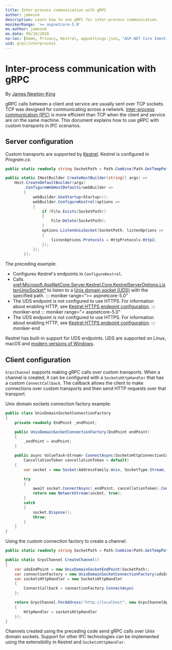 ```yaml
---
title: Inter-process communication with gRPC
author: jamesnk
description: Learn how to use gRPC for inter-process communication.
monikerRange: '>= aspnetcore-5.0'
ms.author: jamesnk
ms.date: 09/16/2020
no-loc: [Home, Privacy, Kestrel, appsettings.json, "ASP.NET Core Identity", cookie, Cookie, Blazor, "Blazor Server", "Blazor WebAssembly", "Identity", "Let's Encrypt", Razor, SignalR]
uid: grpc/interprocess
---
```

# Inter-process communication with gRPC

By [James Newton-King](https://twitter.com/jamesnk)

gRPC calls between a client and service are usually sent over TCP sockets. TCP was designed for communicating across a network. [Inter-process communication (IPC)](https://wikipedia.org/wiki/Inter-process_communication) is more efficient than TCP when the client and service are on the same machine. This document explains how to use gRPC with custom transports in IPC scenarios.

## Server configuration

Custom transports are supported by [Kestrel](xref:fundamentals/servers/kestrel). Kestrel is configured in *Program.cs*:

```csharp
public static readonly string SocketPath = Path.Combine(Path.GetTempPath(), "socket.tmp");

public static IHostBuilder CreateHostBuilder(string[] args) =>
    Host.CreateDefaultBuilder(args)
        .ConfigureWebHostDefaults(webBuilder =>
        {
            webBuilder.UseStartup<Startup>();
            webBuilder.ConfigureKestrel(options =>
            {
                if (File.Exists(SocketPath))
                {
                    File.Delete(SocketPath);
                }
                options.ListenUnixSocket(SocketPath, listenOptions =>
                {
                    listenOptions.Protocols = HttpProtocols.Http2;
                });
            });
        });
```

The preceding example:

* Configures Kestrel's endpoints in `ConfigureKestrel`.
* Calls <xref:Microsoft.AspNetCore.Server.Kestrel.Core.KestrelServerOptions.ListenUnixSocket*> to listen to a [Unix domain socket (UDS)](https://wikipedia.org/wiki/Unix_domain_socket) with the specified path.
::: moniker range=">= aspnetcore-5.0"
* The UDS endpoint is not configured to use HTTPS. For information about enabling HTTP, see [Kestrel HTTPS endpoint configuration](xref:fundamentals/servers/kestrel/endpoints#listenoptionsusehttps).
::: moniker-end
::: moniker range="< aspnetcore-5.0"
* The UDS endpoint is not configured to use HTTPS. For information about enabling HTTP, see [Kestrel HTTPS endpoint configuration](xref:fundamentals/servers/kestrel/endpoints#listenoptionsusehttps).
::: moniker-end

Kestrel has built-in support for UDS endpoints. UDS are supported on Linux, macOS and [modern versions of Windows](https://devblogs.microsoft.com/commandline/af_unix-comes-to-windows/).

## Client configuration

`GrpcChannel` supports making gRPC calls over custom transports. When a channel is created, it can be configured with a `SocketsHttpHandler` that has a custom `ConnectCallback`. The callback allows the client to make connections over custom transports and then send HTTP requests over that transport.

Unix domain sockets connection factory example:

```csharp
public class UnixDomainSocketConnectionFactory
{
    private readonly EndPoint _endPoint;

    public UnixDomainSocketConnectionFactory(EndPoint endPoint)
    {
        _endPoint = endPoint;
    }

    public async ValueTask<Stream> ConnectAsync(SocketsHttpConnectionContext _,
        CancellationToken cancellationToken = default)
    {
        var socket = new Socket(AddressFamily.Unix, SocketType.Stream, ProtocolType.Unspecified);

        try
        {
            await socket.ConnectAsync(_endPoint, cancellationToken).ConfigureAwait(false);
            return new NetworkStream(socket, true);
        }
        catch
        {
            socket.Dispose();
            throw;
        }
    }
}
```

Using the custom connection factory to create a channel:

```csharp
public static readonly string SocketPath = Path.Combine(Path.GetTempPath(), "socket.tmp");

public static GrpcChannel CreateChannel()
{
    var udsEndPoint = new UnixDomainSocketEndPoint(SocketPath);
    var connectionFactory = new UnixDomainSocketConnectionFactory(udsEndPoint);
    var socketsHttpHandler = new SocketsHttpHandler
    {
        ConnectCallback = connectionFactory.ConnectAsync
    };

    return GrpcChannel.ForAddress("http://localhost", new GrpcChannelOptions
    {
        HttpHandler = socketsHttpHandler
    });
}
```

Channels created using the preceding code send gRPC calls over Unix domain sockets. Support for other IPC technologies can be implemented using the extensibility in Kestrel and `SocketsHttpHandler`.
